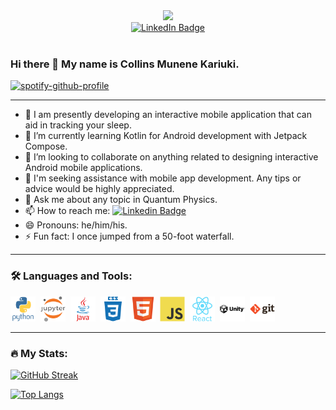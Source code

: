 <div id="header" align="center">
  <img src="https://media.giphy.com/media/2IudUHdI075HL02Pkk/giphy.gif" width="150"/>
</div>

<div id="badges" align="center">
  <a href="https://www.linkedin.com/in/collins-kariuki/">
    <img src="https://img.shields.io/badge/LinkedIn-blue?logo=linkedin&logoColor=white&style=for-the-badge" alt="LinkedIn Badge"/>
  </a>
</div>


<div id="badges" align="center">
  <img src="https://komarev.com/ghpvc/?username=Collins-kariuk&style=flat-square&color=blue" alt=""/>
</div>


### Hi there 👋 My name is Collins Munene Kariuki.


[![spotify-github-profile](https://spotify-github-profile.vercel.app/api/view?uid=bkls5hbbhstqeyes0l3tl9l9s&cover_image=true&theme=novatorem&show_offline=false&background_color=121212&bar_color=53b14f&bar_color_cover=true)](https://spotify-github-profile.vercel.app/api/view?uid=bkls5hbbhstqeyes0l3tl9l9s&redirect=true)


---
- 🔭 I am presently developing an interactive mobile application that can aid in tracking your sleep.
- 🌱 I’m currently learning Kotlin for Android development with Jetpack Compose.
- 👯 I’m looking to collaborate on anything related to designing interactive Android mobile applications.
- 🤔 I'm seeking assistance with mobile app development. Any tips or advice would be highly appreciated.
- 💬 Ask me about any topic in Quantum Physics.
- 📫 How to reach me: [![Linkedin Badge](https://img.shields.io/badge/LinkedIn-blue?style=flat&logo=Linkedin&logoColor=white)](https://www.linkedin.com/in/collins-kariuki/)
- 😄 Pronouns: he/him/his.
- ⚡ Fun fact: I once jumped from a 50-foot waterfall.

---
### 🛠️ Languages and Tools:

<div>
  <img src="https://github.com/devicons/devicon/blob/master/icons/python/python-original-wordmark.svg" title="Python3" alt="Python3" width="40" height="40"/>&nbsp;
  <img src="https://github.com/devicons/devicon/blob/master/icons/jupyter/jupyter-original-wordmark.svg" title="Jupyter Notebook" alt="Jupyter" width="40" height="40"/>&nbsp;
  <img src="https://github.com/devicons/devicon/blob/master/icons/java/java-original-wordmark.svg" title="Java" alt="Java" width="40" height="40"/>&nbsp;
  <img src="https://github.com/devicons/devicon/blob/master/icons/css3/css3-plain-wordmark.svg"  title="CSS3" alt="CSS" width="40" height="40"/>&nbsp;
  <img src="https://github.com/devicons/devicon/blob/master/icons/html5/html5-original.svg" title="HTML5" alt="HTML" width="40" height="40"/>&nbsp;
  <img src="https://github.com/devicons/devicon/blob/master/icons/javascript/javascript-original.svg" title="JavaScript" alt="JavaScript" width="40" height="40"/>&nbsp;
  <img src="https://github.com/devicons/devicon/blob/master/icons/react/react-original-wordmark.svg" title="React" alt="React" width="40" height="40"/>&nbsp;
  <img src="https://github.com/devicons/devicon/blob/master/icons/unity/unity-original-wordmark.svg" title="Unity" alt="Unity" width="40" height="40"/>&nbsp;
  <img src="https://github.com/devicons/devicon/blob/master/icons/git/git-original-wordmark.svg" title="Git" **alt="Git" width="40" height="40"/>
</div>

---
### 🔥 My Stats:
<!-- [![GitHub Streak](http://github-readme-streak-stats.herokuapp.com?user=Collins-kariuk&theme=dark&background=000000)](https://git.io/streak-stats) -->
[![GitHub Streak](https://streak-stats.demolab.com?user=Collins-kariuk&theme=dark)](https://git.io/streak-stats)
<!-- [![GitHub Streak](https://streak-stats.demolab.com?user=Collins-kariuk&theme=transparent&hide_border=true)](https://git.io/streak-stats) -->
[![Top Langs](https://github-readme-stats.vercel.app/api/top-langs/?username=Collins-kariuk)](https://github.com/anuraghazra/github-readme-stats)
